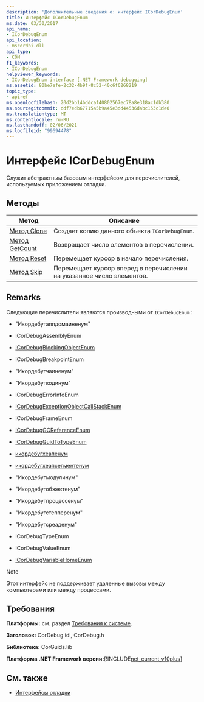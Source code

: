 ```yaml
---
description: 'Дополнительные сведения о: интерфейс ICorDebugEnum'
title: Интерфейс ICorDebugEnum
ms.date: 03/30/2017
api_name:
- ICorDebugEnum
api_location:
- mscordbi.dll
api_type:
- COM
f1_keywords:
- ICorDebugEnum
helpviewer_keywords:
- ICorDebugEnum interface [.NET Framework debugging]
ms.assetid: 80be7efe-2c32-4b9f-8c52-40c6f6268219
topic_type:
- apiref
ms.openlocfilehash: 20d2bb14bddcaf40802567ec78a8e318ac1db380
ms.sourcegitcommit: ddf7edb67715a5b9a45e3dd44536dabc153c1de0
ms.translationtype: MT
ms.contentlocale: ru-RU
ms.lasthandoff: 02/06/2021
ms.locfileid: "99694478"
---
```

# <a name="icordebugenum-interface"></a>Интерфейс ICorDebugEnum

Служит абстрактным базовым интерфейсом для перечислителей, используемых приложением отладки.  
  
## <a name="methods"></a>Методы  
  
|Метод|Описание|  
|------------|-----------------|  
|[Метод Clone](icordebugenum-clone-method.md)|Создает копию данного объекта `ICorDebugEnum`.|  
|[Метод GetCount](icordebugenum-getcount-method.md)|Возвращает число элементов в перечислении.|  
|[Метод Reset](icordebugenum-reset-method.md)|Перемещает курсор в начало перечисления.|  
|[Метод Skip](icordebugenum-skip-method.md)|Перемещает курсор вперед в перечислении на указанное число элементов.|  
  
## <a name="remarks"></a>Remarks  

 Следующие перечислители являются производными от `ICorDebugEnum` :  
  
- "Икордебугаппдомаиненум"  
  
- ICorDebugAssemblyEnum  
  
- [ICorDebugBlockingObjectEnum](icordebugblockingobjectenum-interface.md)  
  
- ICorDebugBreakpointEnum  
  
- "Икордебугчаиненум"  
  
- "Икордебугкодинум"  
  
- ICorDebugErrorInfoEnum  
  
- [ICorDebugExceptionObjectCallStackEnum](icordebugexceptionobjectcallstackenum-interface.md)  
  
- ICorDebugFrameEnum  
  
- [ICorDebugGCReferenceEnum](icordebuggcreferenceenum-interface.md)  
  
- [ICorDebugGuidToTypeEnum](icordebugguidtotypeenum-interface.md)  
  
- [икордебугхеапенум](icordebugheapenum-interface.md)  
  
- [икордебугхеапсегментенум](icordebugheapsegmentenum-interface.md)  
  
- "Икордебугмодулинум"  
  
- "Икордебугобжектенум"  
  
- "Икордебугпроцессенум"  
  
- "Икордебугстепперенум"  
  
- "Икордебугсреаденум"  
  
- ICorDebugTypeEnum  
  
- ICorDebugValueEnum  
  
- [ICorDebugVariableHomeEnum](icordebugvariablehomeenum-interface.md)  
  
> [!NOTE]
> Этот интерфейс не поддерживает удаленные вызовы между компьютерами или между процессами.  
  
## <a name="requirements"></a>Требования  

 **Платформы:** см. раздел [Требования к системе](../../get-started/system-requirements.md).  
  
 **Заголовок:** CorDebug.idl, CorDebug.h  
  
 **Библиотека:** CorGuids.lib  
  
 **Платформа .NET Framework версии:**[!INCLUDE[net_current_v10plus](../../../../includes/net-current-v10plus-md.md)]  
  
## <a name="see-also"></a>См. также

- [Интерфейсы отладки](debugging-interfaces.md)
